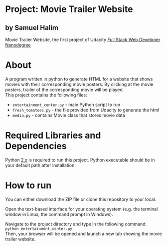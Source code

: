 # Project: Movie Trailer Website
## by Samuel Halim
Movie Trailer Website, the first project of Udacity [Full Stack Web Developer Nanodegree](https://www.udacity.com/course/full-stack-web-developer-nanodegree--nd004)

# About
A program written in python to generate HTML for a website that shows movies with their corresponding movie posters. By clicking at the movie posters, trailer of the corresponding movie will be played.  
This project contains the following files:
* `entertainment_center.py` - main Python script to run
* `fresh_tomatoes.py` - the file provided from Udacity to generate the html
* `media.py` - contains Movie class that stores movie data

# Required Libraries and Dependencies
Python [2.x](https://www.python.org/downloads/) is required to run this project. Python executable should be in your default path after installation.

# How to run
You can either download the ZIP file or clone this repository to your local.  
  
Open the text-based interface for your operating system (e.g. the terminal window in Linux, the command prompt in Windows).  
  
Navigate to the project directory and type in the following command:  
```python entertainment_center.py```  
Then, your browser will be opened and launch a new tab showing the movie trailer website.
